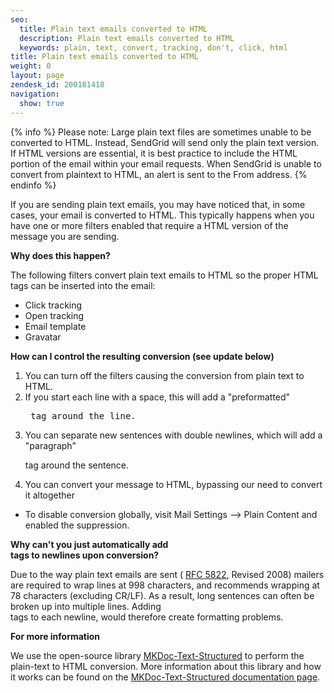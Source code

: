 ```yaml
---
seo:
  title: Plain text emails converted to HTML
  description: Plain text emails converted to HTML
  keywords: plain, text, convert, tracking, don't, click, html
title: Plain text emails converted to HTML
weight: 0
layout: page
zendesk_id: 200181418
navigation:
  show: true
---
```


{% info %}
Please note: Large plain text files are sometimes unable to be converted to HTML. Instead, SendGrid will send only the plain text version. If HTML versions are essential, it is best practice to include the HTML portion of the email within your email requests. When SendGrid is unable to convert from plaintext to HTML, an alert is sent to the From address.
{% endinfo %}

If you are sending plain text emails, you may have noticed that, in some cases, your email is converted to HTML. This typically happens when you have one or more filters enabled that require a HTML version of the message you are sending.

**Why does this happen?**

The following filters convert plain text emails to HTML so the proper HTML tags can be inserted into the email:

- Click tracking
- Open tracking
- Email template
- Gravatar

**How can I control the resulting conversion (see update below)**

1. You can turn off the filters causing the conversion from plain text to HTML.
2. If you start each line with a space, this will add a "preformatted" <pre> tag around the line.
3. You can separate new sentences with double newlines, which will add a "paragraph" <p> tag around the sentence.
4. You can convert your message to HTML, bypassing our need to convert it altogether

- To disable conversion globally, visit Mail Settings --> Plain Content  and enabled the suppression.

**Why can't you just automatically add <br /> tags to newlines upon conversion?**

Due to the way plain text emails are sent ( [RFC 5822](http://www.rfc-editor.org/rfc/rfc5322.txt "Link: http://www.rfc-editor.org/rfc/rfc5322.txt"), Revised 2008) mailers are required to wrap lines at 998 characters, and recommends wrapping at 78 characters (excluding CR/LF). As a result, long sentences can often be broken up into multiple lines. Adding <br /> tags to each newline, would therefore create formatting problems.

**For more information**

We use the open-source library [MKDoc-Text-Structured](http://search.cpan.org/~bpostle/MKDoc-Text-Structured-0.83/lib/MKDoc/Text/Structured.pm) to perform the plain-text to HTML conversion. More information about this library and how it works can be found on the [MKDoc-Text-Structured documentation page](http://search.cpan.org/~bpostle/MKDoc-Text-Structured-0.83/lib/MKDoc/Text/Structured.pm).
